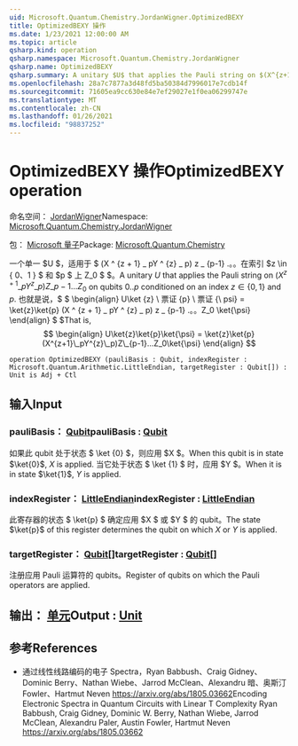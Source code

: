 ```yaml
---
uid: Microsoft.Quantum.Chemistry.JordanWigner.OptimizedBEXY
title: OptimizedBEXY 操作
ms.date: 1/23/2021 12:00:00 AM
ms.topic: article
qsharp.kind: operation
qsharp.namespace: Microsoft.Quantum.Chemistry.JordanWigner
qsharp.name: OptimizedBEXY
qsharp.summary: A unitary $U$ that applies the Pauli string on $(X^{z+1}\_pY^{z}\_p)Z\_{p-1}...Z_0$ on qubits $0..p$ conditioned on an index $z\in\{0,1\}$ and $p$. That is, $$ \begin{align} U\ket{z}\ket{p}\ket{\psi} = \ket{z}\ket{p}(X^{z+1}\_pY^{z}\_p)Z\_{p-1}...Z_0\ket{\psi} \end{align} $$
ms.openlocfilehash: 28a7c7877a3d48fd5ba50384d7996017e7cdb14f
ms.sourcegitcommit: 71605ea9cc630e84e7ef29027e1f0ea06299747e
ms.translationtype: MT
ms.contentlocale: zh-CN
ms.lasthandoff: 01/26/2021
ms.locfileid: "98837252"
---
```

# <a name="optimizedbexy-operation"></a><span data-ttu-id="2c0a5-102">OptimizedBEXY 操作</span><span class="sxs-lookup"><span data-stu-id="2c0a5-102">OptimizedBEXY operation</span></span>

<span data-ttu-id="2c0a5-103">命名空间： [JordanWigner](xref:Microsoft.Quantum.Chemistry.JordanWigner)</span><span class="sxs-lookup"><span data-stu-id="2c0a5-103">Namespace: [Microsoft.Quantum.Chemistry.JordanWigner](xref:Microsoft.Quantum.Chemistry.JordanWigner)</span></span>

<span data-ttu-id="2c0a5-104">包： [Microsoft 量子](https://nuget.org/packages/Microsoft.Quantum.Chemistry)</span><span class="sxs-lookup"><span data-stu-id="2c0a5-104">Package: [Microsoft.Quantum.Chemistry](https://nuget.org/packages/Microsoft.Quantum.Chemistry)</span></span>


<span data-ttu-id="2c0a5-105">一个单一 $U $，适用于 $ (X ^ {z + 1} \_ pY ^ {z} \_ p) z \_ {p-1} .。。在索引 $z \in \{ 0、1 \} $ 和 $p $ 上 Z_0 $ $。</span><span class="sxs-lookup"><span data-stu-id="2c0a5-105">A unitary $U$ that applies the Pauli string on $(X^{z+1}\_pY^{z}\_p)Z\_{p-1}...Z_0$ on qubits $0..p$ conditioned on an index $z\in\{0,1\}$ and $p$.</span></span> <span data-ttu-id="2c0a5-106">也就是说，$ $ \begin{align} U\ket {z} \ 票证 {p} \ 票证 {\ psi} = \ket{z}\ket{p} (X ^ {z + 1} \_ pY ^ {z} \_ p) z \_ {p-1} .。。Z_0 \ket{\psi} \end{align} $ $</span><span class="sxs-lookup"><span data-stu-id="2c0a5-106">That is, $$ \begin{align} U\ket{z}\ket{p}\ket{\psi} = \ket{z}\ket{p}(X^{z+1}\_pY^{z}\_p)Z\_{p-1}...Z_0\ket{\psi} \end{align} $$</span></span>

```qsharp
operation OptimizedBEXY (pauliBasis : Qubit, indexRegister : Microsoft.Quantum.Arithmetic.LittleEndian, targetRegister : Qubit[]) : Unit is Adj + Ctl
```


## <a name="input"></a><span data-ttu-id="2c0a5-107">输入</span><span class="sxs-lookup"><span data-stu-id="2c0a5-107">Input</span></span>

### <a name="paulibasis--qubit"></a><span data-ttu-id="2c0a5-108">pauliBasis： [Qubit](xref:microsoft.quantum.lang-ref.qubit)</span><span class="sxs-lookup"><span data-stu-id="2c0a5-108">pauliBasis : [Qubit](xref:microsoft.quantum.lang-ref.qubit)</span></span>

<span data-ttu-id="2c0a5-109">如果此 qubit 处于状态 $ \ket {0} $，则应用 $X $。</span><span class="sxs-lookup"><span data-stu-id="2c0a5-109">When this qubit is in state $\ket{0}$, $X$ is applied.</span></span> <span data-ttu-id="2c0a5-110">当它处于状态 $ \ket {1} $ 时，应用 $Y $。</span><span class="sxs-lookup"><span data-stu-id="2c0a5-110">When it is in state $\ket{1}$, $Y$ is applied.</span></span>


### <a name="indexregister--littleendian"></a><span data-ttu-id="2c0a5-111">indexRegister： [LittleEndian](xref:Microsoft.Quantum.Arithmetic.LittleEndian)</span><span class="sxs-lookup"><span data-stu-id="2c0a5-111">indexRegister : [LittleEndian](xref:Microsoft.Quantum.Arithmetic.LittleEndian)</span></span>

<span data-ttu-id="2c0a5-112">此寄存器的状态 $ \ket{p} $ 确定应用 $X $ 或 $Y $ 的 qubit。</span><span class="sxs-lookup"><span data-stu-id="2c0a5-112">The state $\ket{p}$ of this register determines the qubit on which $X$ or $Y$ is applied.</span></span>


### <a name="targetregister--qubit"></a><span data-ttu-id="2c0a5-113">targetRegister： [Qubit](xref:microsoft.quantum.lang-ref.qubit)[]</span><span class="sxs-lookup"><span data-stu-id="2c0a5-113">targetRegister : [Qubit](xref:microsoft.quantum.lang-ref.qubit)[]</span></span>

<span data-ttu-id="2c0a5-114">注册应用 Pauli 运算符的 qubits。</span><span class="sxs-lookup"><span data-stu-id="2c0a5-114">Register of qubits on which the Pauli operators are applied.</span></span>



## <a name="output--unit"></a><span data-ttu-id="2c0a5-115">输出： [单元](xref:microsoft.quantum.lang-ref.unit)</span><span class="sxs-lookup"><span data-stu-id="2c0a5-115">Output : [Unit](xref:microsoft.quantum.lang-ref.unit)</span></span>



## <a name="references"></a><span data-ttu-id="2c0a5-116">参考</span><span class="sxs-lookup"><span data-stu-id="2c0a5-116">References</span></span>

- <span data-ttu-id="2c0a5-117">通过线性线路编码的电子 Spectra，Ryan Babbush、Craig Gidney、Dominic Berry、Nathan Wiebe、Jarrod McClean、Alexandru 暗、奥斯汀 Fowler、Hartmut Neven https://arxiv.org/abs/1805.03662</span><span class="sxs-lookup"><span data-stu-id="2c0a5-117">Encoding Electronic Spectra in Quantum Circuits with Linear T Complexity Ryan Babbush, Craig Gidney, Dominic W. Berry, Nathan Wiebe, Jarrod McClean, Alexandru Paler, Austin Fowler, Hartmut Neven https://arxiv.org/abs/1805.03662</span></span>